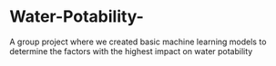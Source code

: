 # Water-Potability-
A group project where we created basic machine learning models to determine the factors with the highest impact on water potability
